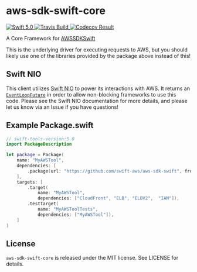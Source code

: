 # aws-sdk-swift-core

<div>
    <a href="https://swift.org">
        <img src="http://img.shields.io/badge/swift-5.0-brightgreen.svg" alt="Swift 5.0" />
    </a>
    <a href="https://travis-ci.org/swift-aws/aws-sdk-swift-core">
        <img src="https://travis-ci.org/swift-aws/aws-sdk-swift-core.svg?branch=master" alt="Travis Build" />
    </a>
    <a href="https://codecov.io/gh/swift-aws/aws-sdk-swift-core">
      <img src="https://codecov.io/gh/swift-aws/aws-sdk-swift-core/branch/master/graph/badge.svg" alt="Codecov Result" />
    </a>
</div>

A Core Framework for [AWSSDKSwift](https://github.com/swift-aws/aws-sdk-swift)

This is the underlying driver for executing requests to AWS, but you should likely use one of the libraries provided by the package above instead of this!

## Swift NIO

This client utilizes [Swift NIO](https://github.com/apple/swift-nio#conceptual-overview) to power its interactions with AWS. It returns an [`EventLoopFuture`](https://apple.github.io/swift-nio/docs/current/NIO/Classes/EventLoopFuture.html) in order to allow non-blocking frameworks to use this code. Please see the Swift NIO documentation for more details, and please let us know via an Issue if you have questions!

## Example Package.swift

```swift
// swift-tools-version:5.0
import PackageDescription

let package = Package(
    name: "MyAWSTool",
    dependencies: [
        .package(url: "https://github.com/swift-aws/aws-sdk-swift", from: "3.0.0"),
    ],
    targets: [
        .target(
            name: "MyAWSTool",
            dependencies: ["CloudFront", "ELB", "ELBV2",  "IAM"]),
        .testTarget(
            name: "MyAWSToolTests",
            dependencies: ["MyAWSTool"]),
    ]
)
```

## License

`aws-sdk-swift-core` is released under the MIT license. See LICENSE for details.
